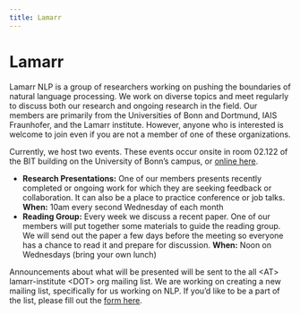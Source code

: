 ```yaml
---
title: Lamarr
---
```


# <i class="fas fa-feather-alt"></i>Lamarr

Lamarr NLP is a group of researchers working on pushing the boundaries of natural language processing. We work on diverse topics and meet regularly to discuss both our research and ongoing research in the field. Our members are primarily from the Universities of Bonn and Dortmund, IAIS Fraunhofer, and the Lamarr institute. However, anyone who is interested is welcome to join even if you are not a member of one of these organizations. 
<!-- section break -->

Currently, we host two events. These events occur onsite in room 02.122 of the BIT building on the University of Bonn’s campus, or [online here](https://hs-mainz-de.zoom.us/j/91426379097?pwd=N2syQjB3MzREUWxXb2tLMmV4K2FQUT09).

- **Research Presentations:** One of our members presents recently completed or ongoing work for which they are seeking feedback or collaboration. It can also be a place to practice conference or job talks.
**When:** 10am every second Wednesday of each month
- **Reading Group:** Every week we discuss a recent paper. One of our members will put together some materials to guide the reading group. We will send out the paper a few days before the meeting so everyone has a chance to read it and prepare for discussion.
**When:** Noon on Wednesdays (bring your own lunch)

Announcements about what will be presented will be sent to the all \<AT> lamarr-institute \<DOT> org mailing list. We are working on creating a new mailing list, specifically for us working on NLP. If you’d like to be a part of the list, please fill out the [form here](https://docs.google.com/forms/d/110VnlidhlHeg8pKXODtQosW3Sf58xw2Sbwg3MujUd0k/). 



